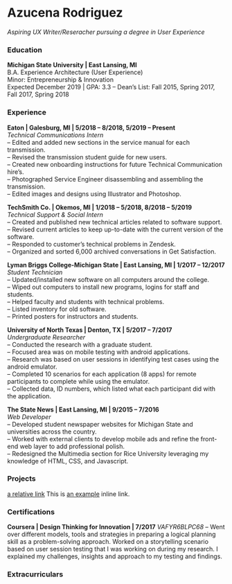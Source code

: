 # Azucena Rodriguez

_Aspiring UX Writer/Reseracher pursuing a degree in User Experience_

### Education

**Michigan State University | East Lansing, MI**  
B.A. Experience Architecture (User Experience)  
Minor: Entrepreneurship & Innovation    
Expected December 2019 | GPA: 3.3
– Dean’s List: Fall 2015, Spring 2017, Fall 2017, Spring 2018

### Experience

**Eaton | Galesburg, MI | 5/2018 – 8/2018, 5/2019 – Present**  
_Technical Communications Intern_  
– Edited and added new sections in the service manual for each transmission.  
– Revised the transmission student guide for new users.  
– Created new onboarding instructions for future Technical Communication hire’s.  
– Photographed Service Engineer disassembling and assembling the transmission.  
– Edited images and designs using Illustrator and Photoshop.

**TechSmith Co. | Okemos, MI | 1/2018 – 5/2018, 8/2018 – 5/2019**  
_Technical Support & Social Intern_  
– Created and published new technical articles related to software support.  
– Revised current articles to keep up-to-date with the current version of the software.  
– Responded to customer’s technical problems in Zendesk.  
– Organized and sorted 6,000 archived conversations in Get Satisfaction.

**Lyman Briggs College-Michigan State | East Lansing, MI | 1/2017 – 12/2017**  
_Student Technician_  
– Updated/installed new software on all computers around the college.  
– Wiped out computers to install new programs, logins for staff and students.  
– Helped faculty and students with technical problems.  
– Listed inventory for old software.  
– Printed posters for instructors and students.

**University of North Texas | Denton, TX | 5/2017 – 7/2017**  
_Undergraduate Researcher_  
– Conducted the research with a graduate student.  
– Focused area was on mobile testing with android applications.  
– Research was based on user sessions in identifying test cases using the android emulator.  
– Completed 10 scenarios for each application (8 apps) for remote participants to complete while using
the emulator.  
– Collected data, ID numbers, which listed what each participant did with the application.

**The State News | East Lansing, MI | 9/2015 – 7/2016**  
_Web Developer_  
– Developed student newspaper websites for Michigan State and universities across the country.  
– Worked with external clients to develop mobile ads and refine the front-end web layer to add
professional polish.  
– Redesigned the Multimedia section for Rice University leveraging my knowledge of HTML, CSS, and
Javascript.  

### Projects

[a relative link](other_file.md)
This is [an example](snagtecharticle.md "Title") inline link.

### Certifications

**Coursera | Design Thinking for Innovation | 7/2017**
_VAFYR6BLPC68_
– Went over different models, tools and strategies in preparing a logical planning skill as a problem-solving approach.
Worked on a storytelling scenario based on user session testing that I was working on during my research. I explained my challenges, insights and approach to my testing and findings.

### Extracurriculars
